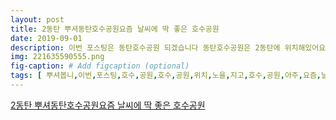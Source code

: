 ```yaml
---
layout: post
title: 2동탄 뿌셔동탄호수공원요즘 날씨에 딱 좋은 호수공원 
date: 2019-09-01
description: 이번 포스팅은 동탄호수공원 되겠습니다 동탄호수공원은 2동탄에 위치해있어요 노을이 지고있는 호수공원 아주 이쁩니다 요즘 날씨가 많이 선선해져 동네분들이 아주 많이 나와 산책을 
img: 221635590555.png
fig-caption: # Add figcaption (optional)
tags: [ 뿌셔봅니,이번,포스팅,호수,공원,호수,공원,위치,노을,지고,호수,공원,아주,요즘,날씨,동네,아주,산책,전국,출산율,명성,아이,귀요미,호수,공원,왼쪽,코스,주차,주차,주차,현재,무료,주차장,개방,주차,장안,화장실,신설,인지,아주,주차장,길목,주차,쫘악,모습,아이,바닥,분수,보기,해도,돗자리,피고,식사,모습,물놀이,돗자리,아주,분수,오후,오후,청소,수질,관리,위해,가동,휴식,주의,도시,공원,녹지,법률,의거,텐트,설치,취사,금지,돗자리,텐트,참고,자전거,대여,치킨,포차,식당,편의점,위치,육교,건너편,마트,준비,바로,호수,공원,야외,공간,애견,강아지,다음,혹시,번호,추가,호수,원점,호수,원점,호수,공원,피크닉,아주,먹기,피크닉,공간,위치,돗자리,피지,자리,생기,자리,경쟁,호수,공원,랜드마크,모형,호수,공원,국토부,장관,수상,자랑거리,화장실,여러,곳곳,위치,찾기,호수,공원,치킨,포스팅,다시,치킨,정보,아래,클릭,뿌셔,호수,공원,옛날,통닭,마리,마리,가격,최고,옛날,통닭,가격,정보,위치,후기,오늘,인사,세번,포스팅,앞서,호수,공원,선선,날씨,산책,호수,공원,포스팅,여기,마무리,나머지,정보,참고,호수,공원,경기도,화성시,순환,텐트,주차,가능,호수,공원,경기도,화성시,순환 ]
---
```

[2동탄 뿌셔동탄호수공원요즘 날씨에 딱 좋은 호수공원 ](https://blog.naver.com/uuzinee?Redirect=Log&logNo=221635590555)